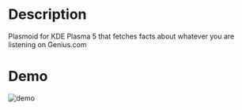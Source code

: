 # Description

Plasmoid for KDE Plasma 5 that fetches facts about whatever you are listening on Genius.com

# Demo

![demo](https://i.imgur.com/AVC7CSU.jpg)